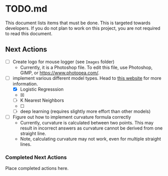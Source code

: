 # TODO.md
This document lists items that must be done. This is targeted towards developers. If you do not plan to work on this project, you are not required to read this document.

## Next Actions
- [ ] Create logo for mouse logger (see `Images` folder)
    - Currently, it is a Photoshop file. To edit this file, use Photoshop, GIMP, or https://www.photopea.com/.
- [ ] implement various different model types. Head to [this website](https://scikit-learn.org/stable/auto_examples/classification/plot_classifier_comparison.html) for more information.
    - [x] Logistic Regresssion
    - [x] 
    - [ ] K Nearest Neighbors
    - [ ] 
    - [ ]  deep learning (requires slightly more effort than other models)
- [ ] Figure out how to implement curvature formula correctly
    - Currently, curvature is calculated between two points. This may result in incorrect answers as curvature cannot be derived from one straight line.
    - Note, calculating curvature may not work, even for multiple straight lines.

### Completed Next Actions
Place completed actions here.
